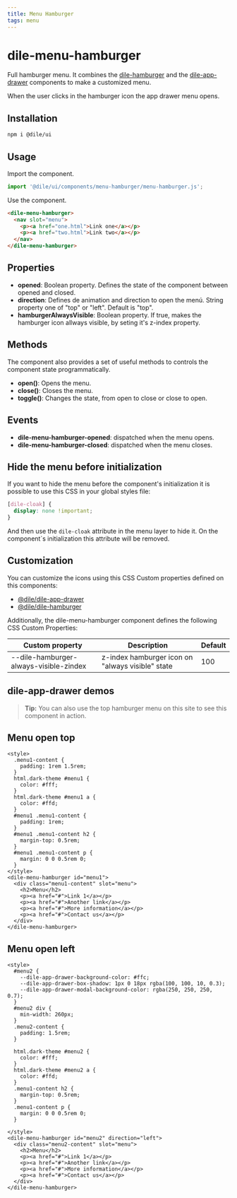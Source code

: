```yaml
---
title: Menu Hamburger
tags: menu
---
```


# dile-menu-hamburger

Full hamburger menu. It combines the [dile-hamburger](/components/dile-hamburger) and the [dile-app-drawer](/components/dile-app-drawer) components to make a customized menu.

When the user clicks in the hamburger icon the app drawer menu opens.

## Installation

```bash
npm i @dile/ui
```

## Usage

Import the component.

```javascript
import '@dile/ui/components/menu-hamburger/menu-hamburger.js';
```

Use the component.

```html
<dile-menu-hamburger>
  <nav slot="menu">
    <p><a href="one.html">Link one</a></p>
    <p><a href="two.html">Link two</a></p>
  </nav>
</dile-menu-hamburger>
```

## Properties

- **opened**: Boolean property. Defines the state of the component between opened and closed. 
- **direction**: Defines de animation and direction to open the menú. String property one of "top" or "left". Default is "top".
- **hamburgerAlwaysVisible**: Boolean property. If true, makes the hamburger icon allways visible, by seting it's z-index property.

## Methods

The component also provides a set of useful methods to controls the component state programmatically.

- **open()**: Opens the menu.
- **close()**: Closes the menu.
- **toggle()**: Changes the state, from open to close or close to open.

## Events

- **dile-menu-hamburger-opened**: dispatched when the menu opens.
- **dile-menu-hamburger-closed**: dispatched when the menu closes.

## Hide the menu before initialization

If you want to hide the menu before the component's initialization it is possible to use this CSS in your global styles file:

```css
[dile-cloak] {
  display: none !important;
}
```

And then use the ```dile-cloak``` attribute in the menu layer to hide it. On the component`s initialization this attribute will be removed.

## Customization

You can customize the icons using this CSS Custom properties defined on this components:

- [@dile/dile-app-drawer](/components/dile-app-drawer/)
- [@dile/dile-hamburger](/components/dile-hamburger/)

Additionally, the dile-menu-hamburger component defines the following CSS Custom Properties:

Custom property | Description | Default
----------------|-------------|---------
--dile-hamburger-always-visible-zindex | z-index hamburger icon on "always visible" state | 100



## dile-app-drawer demos

> **Tip:** You can also use the top hamburger menu on this site to see this component in action.

## Menu open top

```html:preview
<style>
  .menu1-content {
    padding: 1rem 1.5rem;
  }
  html.dark-theme #menu1 {
    color: #fff;
  }
  html.dark-theme #menu1 a {
    color: #ffd;
  }
  #menu1 .menu1-content {
    padding: 1rem;
  }
  #menu1 .menu1-content h2 {
    margin-top: 0.5rem;
  }
  #menu1 .menu1-content p {
    margin: 0 0 0.5rem 0;
  }
</style>
<dile-menu-hamburger id="menu1">
  <div class="menu1-content" slot="menu">
    <h2>Menu</h2>
    <p><a href="#">Link 1</a></p>
    <p><a href="#">Another link</a></p>
    <p><a href="#">More information</a></p>
    <p><a href="#">Contact us</a></p>
  </div>
</dile-menu-hamburger>
```

## Menu open left

```html:preview
<style>
  #menu2 {
    --dile-app-drawer-background-color: #ffc;
    --dile-app-drawer-box-shadow: 1px 0 18px rgba(100, 100, 10, 0.3);
    --dile-app-drawer-modal-background-color: rgba(250, 250, 250, 0.7);
  }
  #menu2 div {
    min-width: 260px;
  }
  .menu2-content {
    padding: 1.5rem;
  }

  html.dark-theme #menu2 {
    color: #fff;
  }
  html.dark-theme #menu2 a {
    color: #ffd;
  }
  .menu1-content h2 {
    margin-top: 0.5rem;
  }
  .menu1-content p {
    margin: 0 0 0.5rem 0;
  }

</style>
<dile-menu-hamburger id="menu2" direction="left">
  <div class="menu2-content" slot="menu">
    <h2>Menu</h2>
    <p><a href="#">Link 1</a></p>
    <p><a href="#">Another link</a></p>
    <p><a href="#">More information</a></p>
    <p><a href="#">Contact us</a></p>
  </div>
</dile-menu-hamburger>
```
